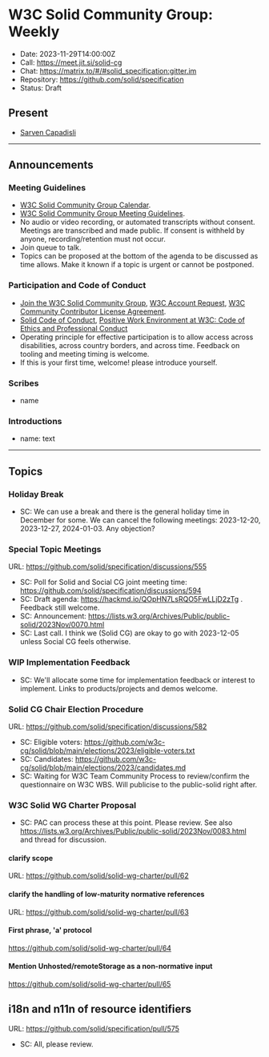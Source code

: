 # W3C Solid Community Group: Weekly

* Date: 2023-11-29T14:00:00Z
* Call: https://meet.jit.si/solid-cg
* Chat: https://matrix.to/#/#solid_specification:gitter.im
* Repository: https://github.com/solid/specification
* Status: Draft

## Present
* [Sarven Capadisli](https://csarven.ca/#i)

---

## Announcements

### Meeting Guidelines
* [W3C Solid Community Group Calendar](https://www.w3.org/groups/cg/solid/calendar).
* [W3C Solid Community Group Meeting Guidelines](https://github.com/w3c-cg/solid/blob/main/meetings/README.md).
* No audio or video recording, or automated transcripts without consent. Meetings are transcribed and made public. If consent is withheld by anyone, recording/retention must not occur.
* Join queue to talk.
* Topics can be proposed at the bottom of the agenda to be discussed as time allows. Make it known if a topic is urgent or cannot be postponed.

### Participation and Code of Conduct
* [Join the W3C Solid Community Group](https://www.w3.org/community/solid/join), [W3C Account Request](http://www.w3.org/accounts/request), [W3C Community Contributor License Agreement](https://www.w3.org/community/about/agreements/cla/).
* [Solid Code of Conduct](https://github.com/solid/process/blob/main/code-of-conduct.md), [Positive Work Environment at W3C: Code of Ethics and Professional Conduct](https://www.w3.org/Consortium/cepc/)
* Operating principle for effective participation is to allow access across disabilities, across country borders, and across time. Feedback on tooling and meeting timing is welcome.
* If this is your first time, welcome! please introduce yourself.


### Scribes
* name


### Introductions
* name: text

---


## Topics

### Holiday Break
* SC: We can use a break and there is the general holiday time in December for some. We can cancel the following meetings: 2023-12-20, 2023-12-27, 2024-01-03. Any objection?


### Special Topic Meetings
URL: https://github.com/solid/specification/discussions/555

* SC: Poll for Solid and Social CG joint meeting time: https://github.com/solid/specification/discussions/594
* SC: Draft agenda: https://hackmd.io/QOpHN7LsRQO5FwLLjD2zTg . Feedback still welcome.
* SC: Announcement: https://lists.w3.org/Archives/Public/public-solid/2023Nov/0070.html
* SC: Last call. I think we (Solid CG) are okay to go with 2023-12-05 unless Social CG feels otherwise.


### WIP Implementation Feedback

* SC: We'll allocate some time for implementation feedback or interest to implement. Links to products/projects and demos welcome.


### Solid CG Chair Election Procedure
URL: https://github.com/solid/specification/discussions/582

* SC: Eligible voters: https://github.com/w3c-cg/solid/blob/main/elections/2023/eligible-voters.txt
* SC: Candidates: https://github.com/w3c-cg/solid/blob/main/elections/2023/candidates.md
* SC: Waiting for W3C Team Community Process to review/confirm the questionnaire on W3C WBS. Will publicise to the public-solid right after.


### W3C Solid WG Charter Proposal

* SC: PAC can process these at this point. Please review. See also https://lists.w3.org/Archives/Public/public-solid/2023Nov/0083.html and thread for discussion.

#### clarify scope
URL: https://github.com/solid/solid-wg-charter/pull/62

#### clarify the handling of low-maturity normative references
URL: https://github.com/solid/solid-wg-charter/pull/63

#### First phrase, 'a' protocol
https://github.com/solid/solid-wg-charter/pull/64

#### Mention Unhosted/remoteStorage as a non-normative input
https://github.com/solid/solid-wg-charter/pull/65



## i18n and n11n of resource identifiers
URL: https://github.com/solid/specification/pull/575

* SC: All, please review.
